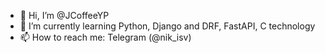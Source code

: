 - 👋 Hi, I’m @JCoffeeYP
- 🌱 I’m currently learning Python, Django and DRF, FastAPI, C technology
- 📫 How to reach me: Telegram (@nik_isv)

<!---
JCoffeeYP/JCoffeeYP is a ✨ special ✨ repository because its `README.md` (this file) appears on your GitHub profile.
You can click the Preview link to take a look at your changes.
--->

